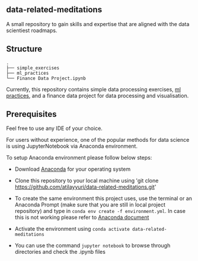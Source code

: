 ## data-related-meditations
A small repository to gain skills and expertise that are aligned with the data scientiest roadmaps.

## Structure

```
.
├── simple_exercises
├── ml_practices
└── Finance Data Project.ipynb 

```
Currently, this repository contains simple data processing exercises, [ml practices](https://learn.microsoft.com/en-us/training/paths/machine-learning-foundations-using-data-science/), and a finance data project for data processing and visualisation.

## Prerequisites

Feel free to use any IDE of your choice. 

For users without experience, one of the popular methods for data science is using JupyterNotebook via Anaconda environment.


To setup Anaconda environment please follow below steps:

- Download [Anaconda](https://www.anaconda.com/products/distribution) for your operating system

- Clone this repository to your local machine using 'git clone https://github.com/atilayyuri/data-related-meditations.git'

- To create the same environment this project uses, use the terminal or an Anaconda Prompt (make sure that you are still in local project repository) and type in ```conda env create -f environment.yml```. In case this is not working please refer to [Anaconda document](https://conda.io/projects/conda/en/latest/user-guide/tasks/manage-environments.html#)

- Activate the environment using ```conda activate data-related-meditations```

- You can use the command ```jupyter notebook``` to browse through directories and check the .ipynb files
